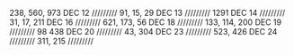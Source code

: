 238, 560, 973 DEC 12
/////////
91, 15, 29    DEC 13
/////////
1291          DEC 14
/////////
31, 17, 211   DEC 16
/////////
621, 173, 56  DEC 18
/////////
133, 114, 200 DEC 19
/////////
98 438 DEC 20
/////////
43, 304 DEC 23
///////// 
523, 426  DEC 24
///////// 
311, 215
/////////

